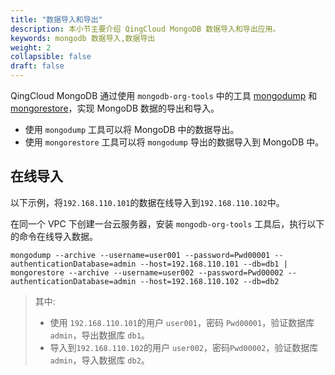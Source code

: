 ```yaml
---
title: "数据导入和导出"
description: 本小节主要介绍 QingCloud MongoDB 数据导入和导出应用。 
keywords: mongodb 数据导入,数据导出 
weight: 2
collapsible: false
draft: false
---
```


QingCloud MongoDB 通过使用 `mongodb-org-tools` 中的工具 [mongodump](https://docs.mongodb.com/manual/reference/program/mongodump/) 和 [mongorestore](https://docs.mongodb.com/manual/reference/program/mongorestore/)，实现 MongoDB 数据的导出和导入。

- 使用 `mongodump` 工具可以将 MongoDB 中的数据导出。
- 使用 `mongorestore` 工具可以将 `mongodump` 导出的数据导入到 MongoDB 中。

## 在线导入

以下示例，将`192.168.110.101`的数据在线导入到`192.168.110.102`中。

在同一个 VPC 下创建一台云服务器，安装 `mongodb-org-tools` 工具后，执行以下的命令在线导入数据。

```shell
mongodump --archive --username=user001 --password=Pwd00001 --authenticationDatabase=admin --host=192.168.110.101 --db=db1 | mongorestore --archive --username=user002 --password=Pwd00002 --authenticationDatabase=admin --host=192.168.110.102 --db=db2
```

 > 其中: 
 > 
 > - 使用 `192.168.110.101`的用户 `user001`，密码 `Pwd00001`，验证数据库 `admin`，导出数据库 `db1`。
 > - 导入到`192.168.110.102`的用户 `user002`，密码`Pwd00002`，验证数据库 `admin`，导入数据库 `db2`。
